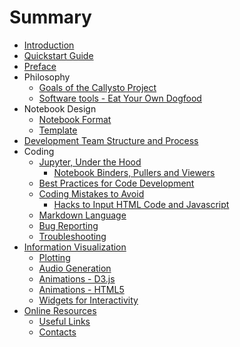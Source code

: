 # Summary

* [Introduction](README.md)
* [Quickstart Guide](quickstart.md)
* [Preface](introduction.md)
* Philosophy
    * [Goals of the Callysto Project](goals.md)
    * [Software tools - Eat Your Own Dogfood](tools1.md)
* Notebook Design
    * [Notebook Format](notebook-format.md)
    * [Template](notebook-template.md)
* [Development Team Structure and Process](teams.md)
* Coding
    * [Jupyter, Under the Hood](under-the-hood.md)
        * [Notebook Binders, Pullers and Viewers](nbviewers.md)
    * [Best Practices for Code Development](best-practices.md)
    * [Coding Mistakes to Avoid](bad-practices.md)
        * [Hacks to Input HTML Code and Javascript](hacks.md)   
    * [Markdown Language](markdown.md)
    * [Bug Reporting](bug-reporting.md)
    * [Troubleshooting](troubleshooting.md)
* [Information Visualization](infovis.md)
    * [Plotting](plotting.md)
    * [Audio Generation](audio.md)
    * [Animations - D3.js](animation.md)
    * [Animations - HTML5](animate-graphs.md)
    * [Widgets for Interactivity](widgets.md) 
* [Online Resources](internal-links.md)
    * [Useful Links](useful-links.md)
    * [Contacts](contacts.md)
